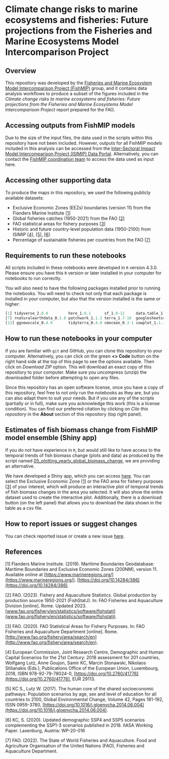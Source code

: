 # Climate change risks to marine ecosystems and fisheries: Future projections from the Fisheries and Marine Ecosystems Model Intercomparison Project

## Overview
This repository was developed by the [Fisheries and Marine Ecosystem Model Intercomparison Project (FishMIP)](https://fishmip.org/) group, and it contains data analysis workflows to produce a subset of the figures included in the *Climate change risks to marine ecosystems and fisheries: Future projections from the Fisheries and Marine Ecosystems Model Intercomparison Project* report prepared for the FAO.  
  
## Accessing outputs from FishMIP models
Due to the size of the input files, the data used in the scripts within this repository have not been included. However, outputs for all FishMIP models included in this analysis can be accessed from the [Inter-Sectoral Impact Model Intercomparison Project (ISIMIP) Data Portal](https://data.isimip.org/). Alternatively, you can contact the [FishMIP coordination team](mailto:fishmip.coordinators@gmail.com) to access the data used as input here.  
  
## Accessing other supporting data
To produce the maps in this repository, we used the following publicly available datasets:  
- Exclusive Economic Zones (EEZs) boundaries (version 11) from the Flanders Marine Institute [[1]](#1)  
- Global fisheries catches (1950-2021) from the FAO [[2]](#2)  
- FAO statistical areas for fishery purposes [[3]](#3)  
- Historic and future country-level population data (1950-2100) from ISIMIP [[4]](#4), [[5]](#5), [[6]](#6)  
- Percentage of sustainable fisheries per countries from the FAO [[7]](#7)  
  
## Requirements to run these notebooks
All scripts included in these notebooks were developed in `R` version 4.3.0. Please ensure you have this `R` version or later installed in your computer for notebooks to run correctly.  
  
You will also need to have the following packages installed prior to running the notebooks. You will need to check not only that each package is installed in your computer, but also that the version installed is the same or higher:  
  
```R
[1] tidyverse_2.0.0         here_1.0.1      sf_1.0-12     data.table_1.14.8   countrycode_1.5.0 rnaturalearth_0.3.2 glue_1.7.0
[7] rnaturalearthdata_0.1.0 patchwork_1.1.2 terra_1.7-18  googlesheets4_1.1.0 readxl_1.4.2      janitor_2.2.0 
[13] ggnewscale_0.4.9       tidyterra_0.4.0 cmocean_0.3-1 cowplot_1.1.1       shiny_1.7.4       
```
  
## How to run these notebooks in your computer
If you are familiar with `git` and GitHub, you can clone this repository to your computer. Alternatively, you can click on the green **<> Code** button on the right hand side at the top of this page to see the options available. Then click on *Download ZIP* option. This will download an exact copy of this repository to your computer. Make sure you uncompress (unzip) the downloaded folder before attempting to open any files.  
  
Since this repository has an open software license, once you have a copy of this repository, feel free to not only run the notebooks as they are, but you can also adapt them to suit your needs. But if you use any of the scripts (partially or in full), make sure you acknowledge this work (this is a license condition). You can find our preferred citation by clicking on *Cite this repository* in the **About** section of this repository (top right panel).  
  
## Estimates of fish biomass change from FishMIP model ensemble (Shiny app)
If you do not have experience in `R`, but would still like to have access to the temporal trends of fish biomass change (plots and data) as produced by the script named [05_plotting_yearly_global_biomass_change](https://github.com/Fish-MIP/FAO_Report/blob/main/scripts/05_plotting_yearly_global_biomass_change.Rmd), we are providing an alternative.  
  
We have developed a Shiny app, which you can access [here](https://rstudio.global-ecosystem-model.cloud.edu.au/shiny/FAO_Report/Shiny_app/). You can select the Exclusive Economic Zone [[1]](#1) or the FAO area for fishery purposes [[3]](#3) of your interest, which will produce an interactive plot of temporal trends of fish biomass changes in the area you selected. It will also show the entire dataset used to create the interactive plot. Additionally, there is a download button (on the left panel) that allows you to download the data shown in the table as a csv file.  
  
## How to report issues or suggest changes
You can check reported issue or create a new issue [here](https://github.com/Fish-MIP/FAO_Report/issues).  
  
## References
<a id="1">[1]</a> 
Flanders Marine Institute. (2019). Maritime Boundaries Geodatabase: Maritime Boundaries and Exclusive Economic Zones (200NM), version 11. Available online at [https://www.marineregions.org/](https://www.marineregions.org/). [https://doi.org/10.14284/386](https://doi.org/10.14284/386).    
  
<a id="2">[2]</a> 
FAO. (2023). Fishery and Aquaculture Statistics. Global production by production source 1950-2021 (FishStatJ). In: FAO Fisheries and Aquaculture Division [online]. Rome. Updated 2023. [www.fao.org/fishery/en/statistics/software/fishstatj](www.fao.org/fishery/en/statistics/software/fishstatj).  
  
<a id="3">[3]</a> 
FAO. (2020). FAO Statistical Areas for Fishery Purposes. In: FAO Fisheries and Aquaculture Department [online]. Rome. [http://www.fao.org/fishery/area/search/en](http://www.fao.org/fishery/area/search/en).  
  
<a id="4">[4]</a> 
European Commission, Joint Research Centre, Demographic and Human Capital Scenarios for the 21st Century: 2018 assessment for 201 countries, Wolfgang Lutz, Anne Goujon, Samir KC, Marcin Stonawski, Nikolaos Stilianakis (Eds.), Publications Office of the European Union, Luxembourg, 2018, ISBN 978-92-79-78024-0, [https://doi.org/10.2760/41776](https://doi.org/10.2760/41776), EUR 29113.  
  
<a id="5">[5]</a> 
KC S., Lutz W. (2017). The human core of the shared socioeconomic pathways: Population scenarios by age, sex and level of education for all countries to 2100, Global Environmental Change, Volume 42, Pages 181-192, ISSN 0959-3780, [https://doi.org/10.1016/j.gloenvcha.2014.06.004](https://doi.org/10.1016/j.gloenvcha.2014.06.004).  
  
<a id="6">[6]</a> 
KC, S. (2020). Updated demographic SSP4 and SSP5 scenarios complementing the SSP1-3 scenarios published in 2018. IIASA Working Paper. Laxenburg, Austria: WP-20-016  
  
<a id="7">[7]</a> 
FAO. (2022). The State of World Fisheries and Aquaculture. Food and Agriculture Organisation of the United Nations (FAO), Fisheries and Aquaculture Department.
